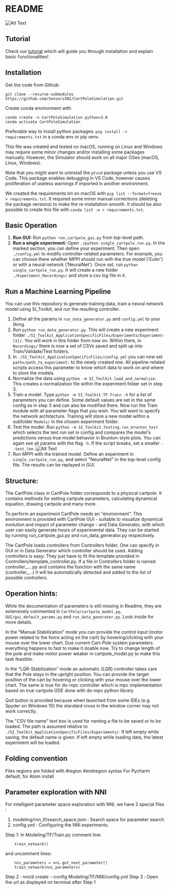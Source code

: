 # README

![Alt Text](https://raw.githubusercontent.com/SensorsINI/CartPoleSimulation/master/others/Media/CartPoleSimulator.gif "CartPole Simulator Demo")

## Tutorial
Check our [tutorial](https://youtu.be/ad3t2cUHbts "LTC Tutorial CartPoleSimulator") which will guide you through installation and explain basic functionalities!

## Installation

Get the code from Github:

	git clone --recurse-submodules https://github.com/SensorsINI/CartPoleSimulation.git

Create conda environment with 

	conda create -n CartPoleSimulation python=3.8
    conda activate CartPoleSimulation

Preferable way to install python packages:
`pip install -r requirements.txt` in a conda env or pip venv.

This file was created and tested on macOS,
running on Linux and Windows may require some minor changes
and/or installing some packages manually.
However, the Simulator should work on all major OSes (macOS, Linux, Windows).

Note that you might want to uninstall the `ptvsd` package
unless you use VS Code. This package enables debugging in VS Code,
however causes proliferation of useless warnings if imported in another environment.

We created the requirements.txt
on macOS with `pip list --format=freeze > requirements.txt`.
It required some minor manual corrections (deleting the package versions) to make the re-installation smooth.
It should be also possible to create this file with `conda list -e > requirements.txt`.

## Basic Operation
1. **Run GUI:** Run `python run_cartpole_gui.py` from top-level path.
2. **Run a single experiment:** Open `./python single_cartpole_run.py`. In the marked section, you can define your experiment. Then open `./config.yml` to modify controller-related parameters. For example, you can choose there whether MPPI should run with the true model ('Euler') or with a neural network ('NeuralNet'). Once set, run `python single_cartpole_run.py`. It will create a new folder `./Experiment_Recordings/` and store a csv log file in it.

## Run a Machine Learning Pipeline

You can use this repository to generate training data, train a neural network model using SI_Toolkit, and run the resulting controller.

1. Define all the params in `run_data_generator.py` and `config.yml` to your liking.
2. Run `python run_data_generator.py`. This will create a new experiment folder `./SI_Toolkit_ApplicationSpecificFiles/Experiments/Experiment-[X]/`. You will work in this folder from now on. Within there, in `Recordings/` there is now a set of CSVs saved and split up into Train/Validate/Test folders.
3. In `./SI_Toolkit_ApplicationSpecificFiles/config.yml` you can now set `paths/path_to_experiment:` to the newly created one. All pipeline-related scripts access this parameter to know which data to work on and where to store the models.
4. Normalize the data using `python -m SI_Toolkit.load_and_normalize`. This creates a normalization file within the experiment folder set in step 3.
5. Train a model. Type `python -m SI_Toolkit.TF.Train -h` for a list of parameters you can define. Some default values are set in the same config as in step 3 and can also be modified there. Now run the Train module with all parameter flags that you wish. You will want to specify the network architecture. Training will store a new model within a subfolder `Models/` in the chosen experiment folder.
6. Test the model. Run `python -m SI_Toolkit.Testing.run_brunton_test` which selects the test run set in config and compares the model's predictions versus true model behavior in Brunton-style plots. You can again see all params with the flag `-h`. If the script breaks, set a smaller `--test_len`.
   ![Alt Text](https://raw.githubusercontent.com/SensorsINI/CartPoleSimulation/master/others/Media/Brunton.gif "Brunton plots Demo")
7. Run MPPI with the trained model. Define an experiment in `single_cartpole_run.py`, and select "NeuralNet" in the top-level config file. The results can be replayed in GUI.

## Structure:

The CartPole class in CartPole folder corresponds to a physical cartpole.
It contains methods for setting cartpole parameters, calculating dynamical equation, drawing cartpole and many more.

To perform an experiment CartPole needs an "environment". This environment is provided with CartPole GUI - suitable to visualize dynamical evolution and impact of parameter change -
and Data Generator, with which user can easily generate hours of experimental data. 
  They can be started by running run_cartpole_gui.py and run_data_generator.py respectively.

The CartPole loads controllers from Controllers folder.
One can specify in GUI or in Data Generator which controller should be used.
Adding controllers is easy:
They just have to fit the template provided in Controllers/template_controller.py.
If a file in Controllers folder is named controller_....py and contains the function with the same name (controller_...)
it will be automatically detected and added to the list of possible controllers.

## Operation hints:
  
While the documentation of parameters is still missing in Readme,
they are extensively commented in `CartPole/cartpole_model.py`, `GUI/gui_default_params.py` and `run_data_generator.py`. Look inside for more details.

In the “Manual Stabilization” mode you can provide the control input (motor power related to the force acting on the cart)
by hovering/clicking with your mouse over the lower chart.
Due current Cart-Pole system parameters everything happens to fast to make it doable now.
Try to change length of the pole and make motor power weaker in cartpole_model.py to make this task feasible.

In the “LQR-Stabilization” mode an automatic (LQR) controller takes care that the Pole stays in the upright position.
You can provide the target position of the cart by hovering or clicking with your mouse over the lower chart.
The same is true for do-mpc controller which is mpc implementation based on true cartpole ODE
done with do-mpc python library

Quit button is provided
because when launched from some IDEs (e.g. Spyder on Windows 10)
the standard cross in the window corner may not work correctly.

The "CSV file name" text box is used for naming a file to be saved or to be loaded. The path is assumed relative to `./SI_Toolkit_ApplicationSpecificFiles/Experiments/`. If left empty while saving, the default name is given. If left empty while loading data, the latest experiment will be loaded.

## Folding convention
Files regions are folded with #region #endregion syntax
For Pycharm default, for Atom install

## Parameter exploration with NNI

For intelligent parameter space exploration with NNI, we have 2 special files : 

1. modeling/rnn_tf/search_space.json : Search space for parameter search
2. config.yml : Configuring the NNI experiments. 


Step 1: In Modeling/TF/Train.py comment line:

        train_network()

and uncomment lines:

        nni_parameters = nni.get_next_parameter()
        train_network(nni_parameters)

Step 2 : nnictl create --config Modeling/TF/NNI/config.yml
Step 3 : Open the url as displayed on terminal after Step 1

